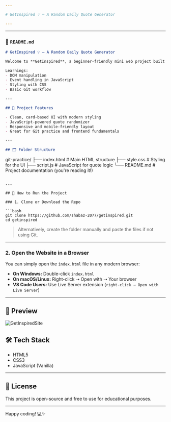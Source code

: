 ```yaml
---

# GetInspired 💡 – A Random Daily Quote Generator

---
```


---
### 📄 `README.md`

```markdown
# GetInspired 💡 – A Random Daily Quote Generator

Welcome to **GetInspired**, a beginner-friendly mini web project built with **HTML**, **CSS**, and **JavaScript**. This app displays a **random inspirational quote** every time you click the "New Quote" button.

Learnings:
- DOM manipulation
- Event handling in JavaScript
- Styling with CSS
- Basic Git workflow

---

## 🧠 Project Features

- Clean, card-based UI with modern styling
- JavaScript-powered quote randomizer
- Responsive and mobile-friendly layout
- Great for Git practice and frontend fundamentals

---

## 🗂️ Folder Structure

```

git-practice/
├── index.html       # Main HTML structure
├── style.css        # Styling for the UI
├── script.js        # JavaScript for quote logic
└── README.md        # Project documentation (you're reading it!)

````

---

## 🚀 How to Run the Project

### 1. Clone or Download the Repo

```bash
git clone https://github.com/shabaz-2077/getinspired.git
cd getinspired
````

> Alternatively, create the folder manually and paste the files if not using Git.

---

### 2. Open the Website in a Browser

You can simply open the `index.html` file in any modern browser:

* **On Windows:** Double-click `index.html`
* **On macOS/Linux:** Right-click ➝ Open with ➝ Your browser
* **VS Code Users:** Use Live Server extension (`right-click → Open with Live Server`)

---

## 📸 Preview

![GetInspiredSite](https://github.com/user-attachments/assets/eba433e0-5c9d-442a-8cc5-c54a1019494c)


## 🛠️ Tech Stack

* HTML5
* CSS3
* JavaScript (Vanilla)

---

## 📄 License

This project is open-source and free to use for educational purposes.

---

Happy coding! 💻✨

